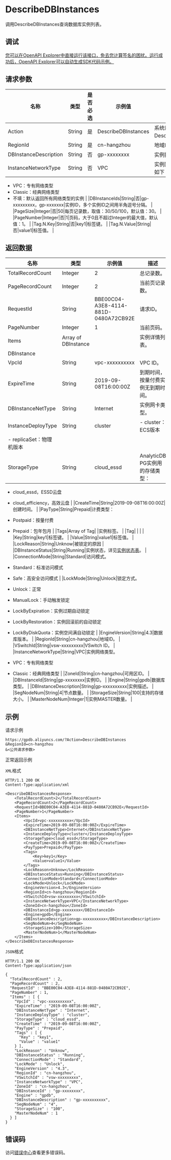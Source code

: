 # DescribeDBInstances

调用DescribeDBInstances查询数据库实例列表。

## 调试

[您可以在OpenAPI Explorer中直接运行该接口，免去您计算签名的困扰。运行成功后，OpenAPI Explorer可以自动生成SDK代码示例。](https://api.aliyun.com/#product=gpdb&api=DescribeDBInstances&type=RPC&version=2016-05-03)

## 请求参数

|名称|类型|是否必选|示例值|描述|
|--|--|----|---|--|
|Action|String|是|DescribeDBInstances|系统规定参数。取值：DescribeDBInstances。 |
|RegionId|String|是|cn-hangzhou|地域ID。 |
|DBInstanceDescription|String|否|gp-xxxxxxxx|实例描述。 |
|InstanceNetworkType|String|否|VPC|实例网络类型，取值范围如下：

 -   VPC：专有网络类型
-   Classic：经典网络类型
-   不填：默认返回所有网络类型的实例 |
|DBInstanceIds|String|否|gp-xxxxxxxxx，gp-xxxxxxx|实例ID，多个实例ID之间用半角逗号分隔。 |
|PageSize|Integer|否|50|每页记录数，取值：30/50/100，默认值：30。 |
|PageNumber|Integer|否|1|页码，大于0且不超过Integer的最大值，默认值：1。 |
|Tag.N.Key|String|否|key1|标签键。 |
|Tag.N.Value|String|否|value1|标签值。 |

## 返回数据

|名称|类型|示例值|描述|
|--|--|---|--|
|TotalRecordCount|Integer|2|总记录数。 |
|PageRecordCount|Integer|2|当前页记录数。 |
|RequestId|String|BBE00C04-A3E8-4114-881D-0480A72CB92E|请求ID。 |
|PageNumber|Integer|1|当前页码。 |
|Items|Array of DBInstance| |实例详情列表。 |
|DBInstance| | | |
|VpcId|String|vpc-xxxxxxxxxx|VPC ID。 |
|ExpireTime|String|2019-09-08T16:00:00Z|到期时间，按量付费实例无到期时间。 |
|DBInstanceNetType|String|Internet|实例网卡类型。 |
|InstanceDeployType|String|cluster|-   cluster：ECS版本
-   replicaSet：物理机版本 |
|StorageType|String|cloud\_essd|AnalyticDB PG实例用的存储类型：

 -   cloud\_essd，ESSD云盘
-   cloud\_efficiency，高效云盘 |
|CreateTime|String|2019-09-08T16:00:00Z|创建时间。 |
|PayType|String|Prepaid|计费类型：

 -   Postpaid：按量付费
-   Prepaid：包年包月 |
|Tags|Array of Tag| |实例标签。 |
|Tag| | | |
|Key|String|key1|标签键。 |
|Value|String|value1|标签值。 |
|LockReason|String|Unknow|被锁定的原因 |
|DBInstanceStatus|String|Running|实例状态，详见[实例状态表](~~86944~~)。 |
|ConnectionMode|String|Standard|访问模式。

 -   Standard：标准访问模式
-   Safe：高安全访问模式 |
|LockMode|String|Unlock|锁定方式。

 -   Unlock：正常
-   ManualLock：手动触发锁定
-   LockByExpiration：实例过期自动锁定
-   LockByRestoration：实例回滚前的自动锁定
-   LockByDiskQuota：实例空间满自动锁定 |
|EngineVersion|String|4.3|数据库版本。 |
|RegionId|String|cn-hangzhou|地域ID。 |
|VSwitchId|String|vsw-xxxxxxxxx|VSwitch ID。 |
|InstanceNetworkType|String|VPC|实例网络类型。

 -   VPC：专有网络类型
-   Classic：经典网络类型 |
|ZoneId|String|cn-hangzhou|可用区ID。 |
|DBInstanceId|String|gp-xxxxxxxx|实例ID。 |
|Engine|String|gpdb|数据库类型。 |
|DBInstanceDescription|String|gp-xxxxxxxxxx|实例描述。 |
|SegNodeNum|String|4|节点数量。 |
|StorageSize|String|100|支持的存储大小。 |
|MasterNodeNum|Integer|1|实例MASTER数量。 |

## 示例

请求示例

```
https://gpdb.aliyuncs.com/?Action=DescribeDBInstances
&RegionId=cn-hangzhou
&<公共请求参数>
```

正常返回示例

`XML`格式

```
HTTP/1.1 200 OK
Content-Type:application/xml

<DescribeDBInstancesResponse>
    <TotalRecordCount>2</TotalRecordCount>
    <PageRecordCount>2</PageRecordCount>
    <RequestId>BBE00C04-A3E8-4114-881D-0480A72CB92E</RequestId>
    <PageNumber>1</PageNumber>
    <Items>
        <VpcId>vpc-xxxxxxxxxx</VpcId>
        <ExpireTime>2019-09-08T16:00:00Z</ExpireTime>
        <DBInstanceNetType>Internet</DBInstanceNetType>
        <InstanceDeployType>cluster</InstanceDeployType>
        <StorageType>cloud_essd</StorageType>
        <CreateTime>2019-09-08T16:00:00Z</CreateTime>
        <PayType>Prepaid</PayType>
        <Tags>
            <Key>key1</Key>
            <Value>value1</Value>
        </Tags>
        <LockReason>Unknow</LockReason>
        <DBInstanceStatus>Running</DBInstanceStatus>
        <ConnectionMode>Standard</ConnectionMode>
        <LockMode>Unlock</LockMode>
        <EngineVersion>4.3</EngineVersion>
        <RegionId>cn-hangzhou</RegionId>
        <VSwitchId>vsw-xxxxxxxxx</VSwitchId>
        <InstanceNetworkType>VPC</InstanceNetworkType>
        <ZoneId>cn-hangzhou</ZoneId>
        <DBInstanceId>gp-xxxxxxxx</DBInstanceId>
        <Engine>gpdb</Engine>
        <DBInstanceDescription>gp-xxxxxxxxxx</DBInstanceDescription>
        <SegNodeNum>4</SegNodeNum>
        <StorageSize>100</StorageSize>
        <MasterNodeNum>1</MasterNodeNum>
    </Items>
</DescribeDBInstancesResponse>
```

`JSON`格式

```
HTTP/1.1 200 OK
Content-Type:application/json

{
  "TotalRecordCount" : 2,
  "PageRecordCount" : 2,
  "RequestId" : "BBE00C04-A3E8-4114-881D-0480A72CB92E",
  "PageNumber" : 1,
  "Items" : [ {
    "VpcId" : "vpc-xxxxxxxxxx",
    "ExpireTime" : "2019-09-08T16:00:00Z",
    "DBInstanceNetType" : "Internet",
    "InstanceDeployType" : "cluster",
    "StorageType" : "cloud_essd",
    "CreateTime" : "2019-09-08T16:00:00Z",
    "PayType" : "Prepaid",
    "Tags" : [ {
      "Key" : "key1",
      "Value" : "value1"
    } ],
    "LockReason" : "Unknow",
    "DBInstanceStatus" : "Running",
    "ConnectionMode" : "Standard",
    "LockMode" : "Unlock",
    "EngineVersion" : "4.3",
    "RegionId" : "cn-hangzhou",
    "VSwitchId" : "vsw-xxxxxxxxx",
    "InstanceNetworkType" : "VPC",
    "ZoneId" : "cn-hangzhou",
    "DBInstanceId" : "gp-xxxxxxxx",
    "Engine" : "gpdb",
    "DBInstanceDescription" : "gp-xxxxxxxxxx",
    "SegNodeNum" : "4",
    "StorageSize" : "100",
    "MasterNodeNum" : 1
  } ]
}
```

## 错误码

访问[错误中心](https://error-center.alibabacloud.com/status/product/gpdb)查看更多错误码。

